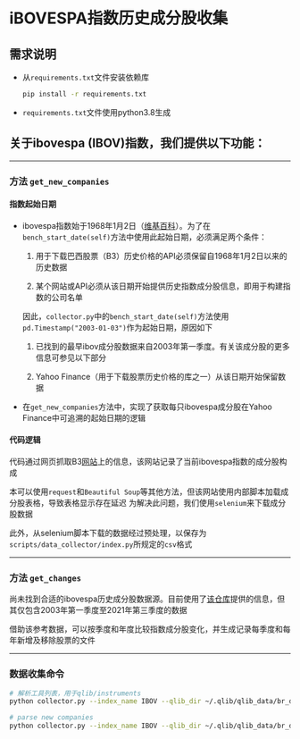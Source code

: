 # iBOVESPA指数历史成分股收集

## 需求说明

- 从`requirements.txt`文件安装依赖库

    ```bash
    pip install -r requirements.txt
    ```
- `requirements.txt`文件使用python3.8生成

## 关于ibovespa (IBOV)指数，我们提供以下功能：

<hr/>

### 方法 `get_new_companies`

#### <b>指数起始日期</b>

- ibovespa指数始于1968年1月2日（[维基百科](https://en.wikipedia.org/wiki/%C3%8Dndice_Bovespa)）。为了在`bench_start_date(self)`方法中使用此起始日期，必须满足两个条件：
    1) 用于下载巴西股票（B3）历史价格的API必须保留自1968年1月2日以来的历史数据

    2) 某个网站或API必须从该日期开始提供历史指数成分股信息，即用于构建指数的公司名单

    因此，`collector.py`中的`bench_start_date(self)`方法使用`pd.Timestamp("2003-01-03")`作为起始日期，原因如下

    1) 已找到的最早ibov成分股数据来自2003年第一季度。有关该成分股的更多信息可参见以下部分

    2) Yahoo Finance（用于下载股票历史价格的库之一）从该日期开始保留数据

- 在`get_new_companies`方法中，实现了获取每只ibovespa成分股在Yahoo Finance中可追溯的起始日期的逻辑

#### <b>代码逻辑</b>

代码通过网页抓取B3[网站](https://sistemaswebb3-listados.b3.com.br/indexPage/day/IBOV?language=pt-br)上的信息，该网站记录了当前ibovespa指数的成分股构成 

本可以使用`request`和`Beautiful Soup`等其他方法，但该网站使用内部脚本加载成分股表格，导致表格显示存在延迟
为解决此问题，我们使用`selenium`来下载成分股数据

此外，从selenium脚本下载的数据经过预处理，以保存为`scripts/data_collector/index.py`所规定的`csv`格式

<hr/>

### 方法 `get_changes` 

尚未找到合适的ibovespa历史成分股数据源。目前使用了[该仓库](https://github.com/igor17400/IBOV-HCI)提供的信息，但其仅包含2003年第一季度至2021年第三季度的数据

借助该参考数据，可以按季度和年度比较指数成分股变化，并生成记录每季度和每年新增及移除股票的文件

<hr/>

### 数据收集命令

```bash
# 解析工具列表，用于qlib/instruments
python collector.py --index_name IBOV --qlib_dir ~/.qlib/qlib_data/br_data --method parse_instruments

# parse new companies
python collector.py --index_name IBOV --qlib_dir ~/.qlib/qlib_data/br_data --method save_new_companies
```

